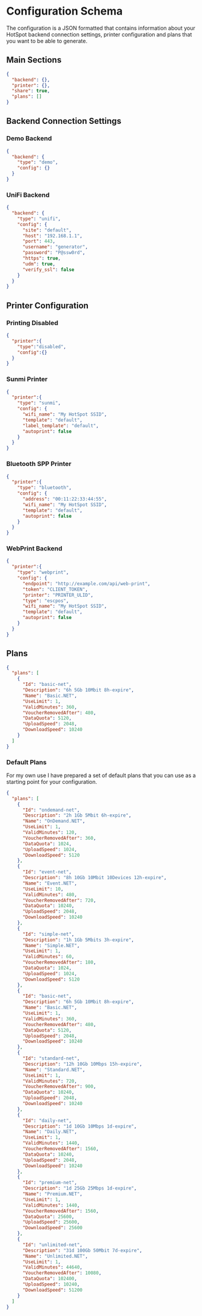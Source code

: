 # Configuration Schema

The configuration is a JSON formatted that contains information about your HotSpot backend connection settings, 
printer configuration and plans that you want to be able to generate.

## Main Sections

```json
{
  "backend": {},
  "printer": {},
  "share": true,
  "plans": []
}
```

## Backend Connection Settings

### Demo Backend

```json
{
  "backend": {
    "type": "demo",
    "config": {}
  }
}
```

### UniFi Backend

```json
{
  "backend": {
    "type": "unifi",
    "config": {
      "site": "default",
      "host": "192.168.1.1",
      "port": 443,
      "username": "generator",
      "password": "P@ssw0rd",
      "https": true,
      "udm": true,
      "verify_ssl": false
    }
  }
}
```

## Printer Configuration

### Printing Disabled

```json
{
  "printer":{
    "type":"disabled",
    "config":{}
  }
}
```

### Sunmi Printer

```json
{
  "printer":{
    "type": "sunmi",
    "config": {
      "wifi_name": "My HotSpot SSID",
      "template": "default",
      "label_template": "default",
      "autoprint": false
    }
  }
}
```

### Bluetooth SPP Printer

```json
{
  "printer":{
    "type": "bluetooth",
    "config": {
      "address": "00:11:22:33:44:55",
      "wifi_name": "My HotSpot SSID",
      "template": "default",
      "autoprint": false
    }
  }
}
```

### WebPrint Backend

```json
{
  "printer":{
    "type": "webprint",
    "config": {
      "endpoint": "http://example.com/api/web-print",
      "token": "CLIENT_TOKEN",
      "printer": "PRINTER_ULID",
      "type": "escpos",
      "wifi_name": "My HotSpot SSID",
      "template": "default",
      "autoprint": false
    }
  }
}
```

## Plans

```json
{
  "plans": [
    {
      "Id": "basic-net",
      "Description": "6h 5Gb 10Mbit 8h-expire",
      "Name": "Basic.NET",
      "UseLimit": 1,
      "ValidMinutes": 360,
      "VoucherRemovedAfter": 480,
      "DataQuota": 5120,
      "UploadSpeed": 2048,
      "DownloadSpeed": 10240
    }
  ]
}
```

### Default Plans
For my own use I have prepared a set of default plans that you can use as a starting point for your configuration.

```json
{
  "plans": [
    {
      "Id": "ondemand-net",
      "Description": "2h 1Gb 5Mbit 6h-expire",
      "Name": "OnDemand.NET",
      "UseLimit": 1,
      "ValidMinutes": 120,
      "VoucherRemovedAfter": 360,
      "DataQuota": 1024,
      "UploadSpeed": 1024,
      "DownloadSpeed": 5120
    },
    {
      "Id": "event-net",
      "Description": "8h 10Gb 10Mbit 10Devices 12h-expire",
      "Name": "Event.NET",
      "UseLimit": 10,
      "ValidMinutes": 480,
      "VoucherRemovedAfter": 720,
      "DataQuota": 10240,
      "UploadSpeed": 2048,
      "DownloadSpeed": 10240
    },
    {
      "Id": "simple-net",
      "Description": "1h 1Gb 5Mbits 3h-expire",
      "Name": "Simple.NET",
      "UseLimit": 1,
      "ValidMinutes": 60,
      "VoucherRemovedAfter": 180,
      "DataQuota": 1024,
      "UploadSpeed": 1024,
      "DownloadSpeed": 5120
    },
    {
      "Id": "basic-net",
      "Description": "6h 5Gb 10Mbit 8h-expire",
      "Name": "Basic.NET",
      "UseLimit": 1,
      "ValidMinutes": 360,
      "VoucherRemovedAfter": 480,
      "DataQuota": 5120,
      "UploadSpeed": 2048,
      "DownloadSpeed": 10240
    },
    {
      "Id": "standard-net",
      "Description": "12h 10Gb 10Mbps 15h-expire",
      "Name": "Standard.NET",
      "UseLimit": 1,
      "ValidMinutes": 720,
      "VoucherRemovedAfter": 900,
      "DataQuota": 10240,
      "UploadSpeed": 2048,
      "DownloadSpeed": 10240
    },
    {
      "Id": "daily-net",
      "Description": "1d 10Gb 10Mbps 1d-expire",
      "Name": "Daily.NET",
      "UseLimit": 1,
      "ValidMinutes": 1440,
      "VoucherRemovedAfter": 1560,
      "DataQuota": 10240,
      "UploadSpeed": 2048,
      "DownloadSpeed": 10240
    },
    {
      "Id": "premium-net",
      "Description": "1d 25Gb 25Mbps 1d-expire",
      "Name": "Premium.NET",
      "UseLimit": 1,
      "ValidMinutes": 1440,
      "VoucherRemovedAfter": 1560,
      "DataQuota": 25600,
      "UploadSpeed": 25600,
      "DownloadSpeed": 25600
    },
    {
      "Id": "unlimited-net",
      "Description": "31d 100Gb 50Mbit 7d-expire",
      "Name": "Unlimited.NET",
      "UseLimit": 1,
      "ValidMinutes": 44640,
      "VoucherRemovedAfter": 10080,
      "DataQuota": 102400,
      "UploadSpeed": 10240,
      "DownloadSpeed": 51200
    }
  ]
}
```